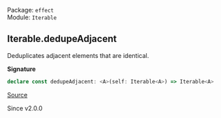 Package: `effect`<br />
Module: `Iterable`<br />

## Iterable.dedupeAdjacent

Deduplicates adjacent elements that are identical.

**Signature**

```ts
declare const dedupeAdjacent: <A>(self: Iterable<A>) => Iterable<A>
```

[Source](https://github.com/Effect-TS/effect/tree/main/packages/effect/src/Iterable.ts#L1054)

Since v2.0.0